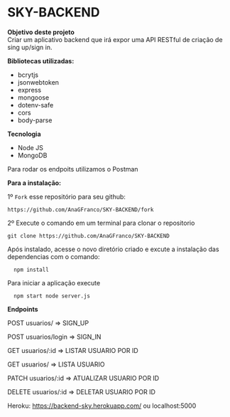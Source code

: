 # SKY-BACKEND

**Objetivo deste projeto**  
Criar um aplicativo backend que irá expor uma API RESTful de criação de sing up/sign in.

**Bibliotecas utilizadas:**

- bcrytjs
- jsonwebtoken
- express
- mongoose
- dotenv-safe
- cors
- body-parse


**Tecnologia**
- Node JS
- MongoDB

Para rodar os endpoits utilizamos o Postman

**Para a instalação:**

1º `Fork` esse repositório para seu github:

```
https://github.com/AnaGFranco/SKY-BACKEND/fork
```

2º Execute o comando em um terminal para clonar o repositorio

```
git clone https://github.com/AnaGFranco/SKY-BACKEND
```

Após instalado, acesse o novo diretório criado e excute a instalação das dependencias com o comando:
  
`   npm install      `  

Para iniciar a aplicação execute

`   npm start node server.js     `  
  

**Endpoints**  

  
POST   usuarios/ => SIGN_UP

POST   usuarios/login => SIGN_IN

GET    usuarios/:id => LISTAR USUARIO POR ID

GET    usuarios/ => LISTA USUARIO
  
PATCH  usuarios/:id => ATUALIZAR USUARIO POR ID
  
DELETE usuarios/:id => DELETAR USUARIO POR ID

Heroku: https://backend-sky.herokuapp.com/ ou localhost:5000



  

